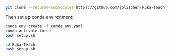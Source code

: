 

```bash
git clone --recurse-submodules https://github.com/joliachen/Ruka-Teach.git
```

Then set up conda environment:
```bash
conda env create -f conda_env.yaml
conda activate force
bash setup.sh
```

```bash
cd Ruka-Teach
bash setup.sh
```